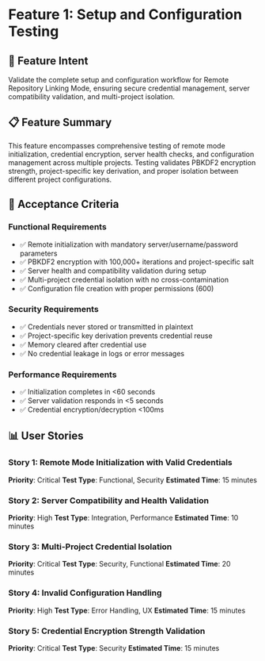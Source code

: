 # Feature 1: Setup and Configuration Testing

## 🎯 **Feature Intent**

Validate the complete setup and configuration workflow for Remote Repository Linking Mode, ensuring secure credential management, server compatibility validation, and multi-project isolation.

## 📋 **Feature Summary**

This feature encompasses comprehensive testing of remote mode initialization, credential encryption, server health checks, and configuration management across multiple projects. Testing validates PBKDF2 encryption strength, project-specific key derivation, and proper isolation between different project configurations.

## 🎯 **Acceptance Criteria**

### Functional Requirements
- ✅ Remote initialization with mandatory server/username/password parameters
- ✅ PBKDF2 encryption with 100,000+ iterations and project-specific salt
- ✅ Server health and compatibility validation during setup
- ✅ Multi-project credential isolation with no cross-contamination
- ✅ Configuration file creation with proper permissions (600)

### Security Requirements
- ✅ Credentials never stored or transmitted in plaintext
- ✅ Project-specific key derivation prevents credential reuse
- ✅ Memory cleared after credential use
- ✅ No credential leakage in logs or error messages

### Performance Requirements
- ✅ Initialization completes in <60 seconds
- ✅ Server validation responds in <5 seconds
- ✅ Credential encryption/decryption <100ms

## 📊 **User Stories**

### Story 1: Remote Mode Initialization with Valid Credentials
**Priority**: Critical
**Test Type**: Functional, Security
**Estimated Time**: 15 minutes

### Story 2: Server Compatibility and Health Validation
**Priority**: High
**Test Type**: Integration, Performance
**Estimated Time**: 10 minutes

### Story 3: Multi-Project Credential Isolation
**Priority**: Critical
**Test Type**: Security, Functional
**Estimated Time**: 20 minutes

### Story 4: Invalid Configuration Handling
**Priority**: High
**Test Type**: Error Handling, UX
**Estimated Time**: 15 minutes

### Story 5: Credential Encryption Strength Validation
**Priority**: Critical
**Test Type**: Security
**Estimated Time**: 15 minutes